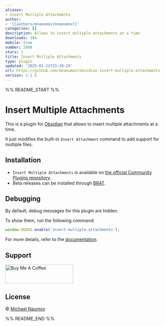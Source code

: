 ```yaml
---
aliases:
- Insert Multiple Attachments
author:
- '[[authors/mnaoumov|mnaoumov]]'
categories: []
description: Allows to insert multiple attachments at a time
downloads: 184
mobile: true
number: 2098
stars: 1
title: Insert Multiple Attachments
type: plugin
updated: '2025-01-21T23:39:29'
url: https://github.com/mnaoumov/obsidian-insert-multiple-attachments
version: 1.1.5
---
```


%% README_START %%

# Insert Multiple Attachments

This is a plugin for [Obsidian](https://obsidian.md/) that allows to insert multiple attachments at a time.

It just modifies the built-in `Insert Attachment` command to add support for multiple files.

## Installation

- `Insert Multiple Attachments` is available on [the official Community Plugins repository](https://obsidian.md/plugins?id=insert-multiple-attachments).
- Beta releases can be installed through [BRAT](https://obsidian.md/plugins?id=obsidian42-brat).

## Debugging

By default, debug messages for this plugin are hidden.

To show them, run the following command:

```js
window.DEBUG.enable('insert-multiple-attachments');
```

For more details, refer to the [documentation](https://github.com/mnaoumov/obsidian-dev-utils?tab=readme-ov-file#debugging).

## Support

<a href="https://www.buymeacoffee.com/mnaoumov" target="_blank"><img src="https://cdn.buymeacoffee.com/buttons/v2/default-yellow.png" alt="Buy Me A Coffee" style="height: 60px !important;width: 217px !important;"></a>

## License

© [Michael Naumov](https://github.com/mnaoumov/)


%% README_END %%